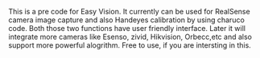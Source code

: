 This is a pre code for Easy Vision. 
It currently can be used for RealSense camera image capture and also Handeyes calibration by using charuco code.
Both those two functions have user friendly interface.
Later it will integrate more cameras like Esenso, zivid, Hikvision, Orbecc,etc and also support more powerful alogrithm.
Free to use, if you are intersting in this.
